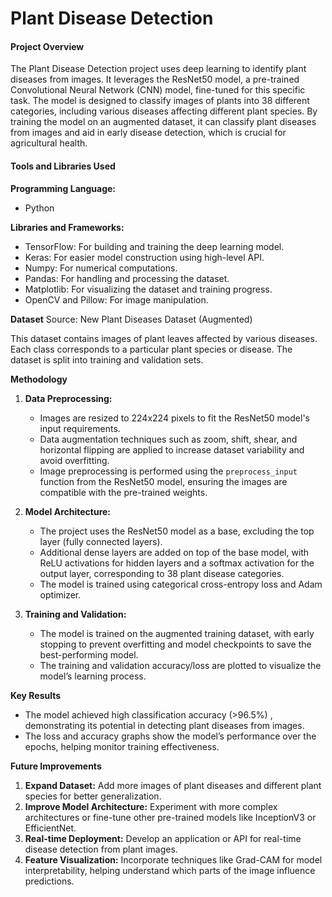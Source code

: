 # Plant Disease Detection

#### Project Overview

The Plant Disease Detection project uses deep learning to identify plant diseases from images. It leverages the ResNet50 model, a pre-trained Convolutional Neural Network (CNN) model, fine-tuned for this specific task. The model is designed to classify images of plants into 38 different categories, including various diseases affecting different plant species. By training the model on an augmented dataset, it can classify plant diseases from images and aid in early disease detection, which is crucial for agricultural health.

#### Tools and Libraries Used

**Programming Language:**
- Python

**Libraries and Frameworks:**
- TensorFlow: For building and training the deep learning model.
- Keras: For easier model construction using high-level API.
- Numpy: For numerical computations.
- Pandas: For handling and processing the dataset.
- Matplotlib: For visualizing the dataset and training progress.
- OpenCV and Pillow: For image manipulation.

**Dataset**
Source: New Plant Diseases Dataset (Augmented)

This dataset contains images of plant leaves affected by various diseases. Each class corresponds to a particular plant species or disease. The dataset is split into training and validation sets.

**Methodology**
1. **Data Preprocessing:**
   - Images are resized to 224x224 pixels to fit the ResNet50 model's input requirements.
   - Data augmentation techniques such as zoom, shift, shear, and horizontal flipping are applied to increase dataset variability and avoid overfitting.
   - Image preprocessing is performed using the `preprocess_input` function from the ResNet50 model, ensuring the images are compatible with the pre-trained weights.

2. **Model Architecture:**
   - The project uses the ResNet50 model as a base, excluding the top layer (fully connected layers).
   - Additional dense layers are added on top of the base model, with ReLU activations for hidden layers and a softmax activation for the output layer, corresponding to 38 plant disease categories.
   - The model is trained using categorical cross-entropy loss and Adam optimizer.

3. **Training and Validation:**
   - The model is trained on the augmented training dataset, with early stopping to prevent overfitting and model checkpoints to save the best-performing model.
   - The training and validation accuracy/loss are plotted to visualize the model’s learning process.

**Key Results**
- The model achieved high classification accuracy (>96.5%) , demonstrating its potential in detecting plant diseases from images.
- The loss and accuracy graphs show the model’s performance over the epochs, helping monitor training effectiveness.

**Future Improvements**
1. **Expand Dataset:** Add more images of plant diseases and different plant species for better generalization.
2. **Improve Model Architecture:** Experiment with more complex architectures or fine-tune other pre-trained models like InceptionV3 or EfficientNet.
3. **Real-time Deployment:** Develop an application or API for real-time disease detection from plant images.
4. **Feature Visualization:** Incorporate techniques like Grad-CAM for model interpretability, helping understand which parts of the image influence predictions.
